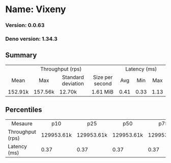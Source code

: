 # Name: Vixeny 
  
  ### Version: 0.0.63
  ### Deno version: 1.34.3

## Summary
<table>
<tr>
    <td align="center" colspan="4">Throughput (rps)</td>
    <td align="center" colspan="3">Latency (ms)</td>
</tr>
<tr>
    <td align="center">Mean</td>
    <td align="center">Max</td>
    <td align="center">Standard deviation</td>
    <td align="center">Size per second</td>
    <td align="center">Avg</td>
    <td align="center">Min</td>
    <td align="center">Max</td>
</tr>
<tr>
    <td>152.91k</td>
    <td>157.56k</td>
    <td>12.70k</td>
    <td>1.61 MiB</td>
    <td>0.41</td>
    <td>0.33</td>
    <td>1.13</td>
</tr>
</table>

## Percentiles

<table>
<tr>
  <td align="center">Mesaure</td>
  <td align="center">p10</td>
  <td align="center">p25</td>
  <td align="center">p50</td>
  <td align="center">p75</td>
  <td align="center">p90</td>
  <td align="center">p95</td>
  <td align="center">p99</td>
</tr>
<tr>
  <td>Throughput (rps)</td>
  <td>129953.61k</td>
  <td>129953.61k</td>
  <td>129953.61k</td>
  <td>129953.61k</td>
  <td>157561.45k</td>
  <td>157561.45k</td>
  <td>157561.45k</td>
</tr>
<tr>
  <td>Latency (ms)</td>
  <td>0.37</td>
  <td>0.37</td>
  <td>0.37</td>
  <td>0.37</td>
  <td>0.45</td>
  <td>0.49</td>
  <td>0.60</td>
</tr>
</table>
